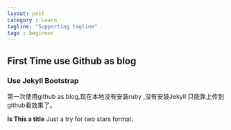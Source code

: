 ```yaml
---
layout: post
category : Learn
tagline: "Supporting tagline"
tags : beginner
---
```


## First Time use Github as blog

### Use Jekyll Bootstrap

第一次使用github as blog,现在本地没有安装ruby ,没有安装Jekyll
只能靠上传到github看效果了。


**Is This a title**
Just a try for two stars format.


